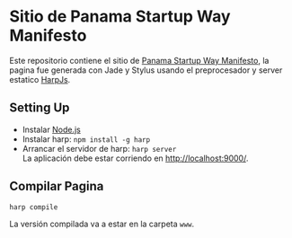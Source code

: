 Sitio de Panama Startup Way Manifesto
======

Este repositorio contiene el sitio de [Panama Startup Way Manifesto](http://insertarurldelsito.com), la pagina fue generada con Jade y Stylus usando el preprocesador y server estatico [HarpJs](https://www.harpjs.com).

## Setting Up
- Instalar [Node.js](http://nodejs.org/)
- Instalar harp: `npm install -g harp`
- Arrancar el servidor de harp: `harp server`  
La aplicación debe estar corriendo en [http://localhost:9000/](http://localhost:9000/).

## Compilar Pagina
```
harp compile
```
La versión compilada va a estar en la carpeta `www`.
